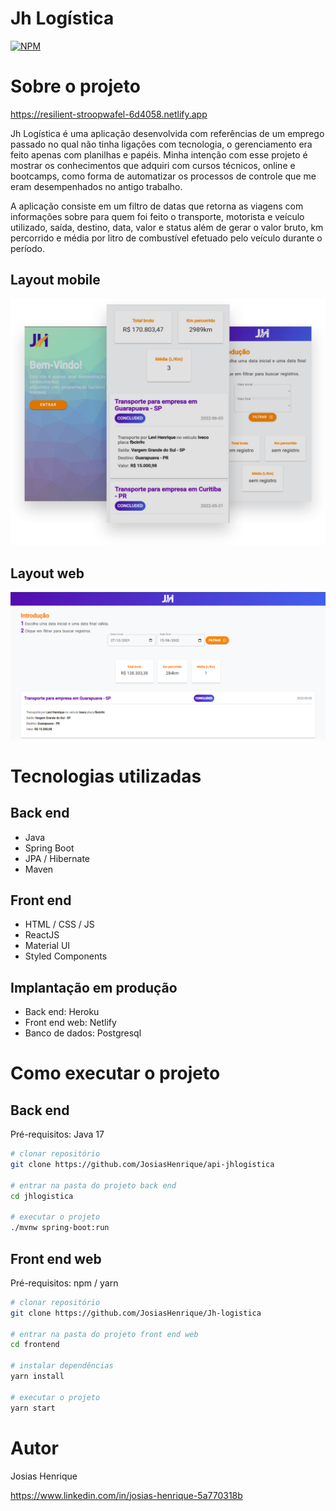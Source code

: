 # Jh Logística 
[![NPM](https://img.shields.io/npm/l/react)](https://github.com/JosiasHenrique/Jh-logistica/blob/main/LICENCE) 

# Sobre o projeto

https://resilient-stroopwafel-6d4058.netlify.app


Jh Logística é uma aplicação desenvolvida com referências de um emprego passado no qual não tinha ligações com tecnologia, o gerenciamento era feito apenas com planilhas e papéis. Minha intenção com esse projeto é mostrar os conhecimentos que adquiri com cursos técnicos, online e bootcamps, como forma de automatizar os processos de controle que me eram desempenhados no antigo trabalho.

A aplicação consiste em um filtro de datas que retorna as viagens com informações sobre para quem foi feito o transporte, motorista e veículo utilizado, saída, destino, data, valor e status além de gerar o valor bruto, km percorrido e média por litro de combustível efetuado pelo veículo durante o período.


## Layout mobile
![Mobile 1](https://github.com/JosiasHenrique/Jh-logistica/blob/main/src/assets/img/mobile.png) 

## Layout web
![Web 1](https://github.com/JosiasHenrique/Jh-logistica/blob/main/src/assets/img/desktop.png)


# Tecnologias utilizadas
## Back end
- Java
- Spring Boot
- JPA / Hibernate
- Maven
## Front end
- HTML / CSS / JS 
- ReactJS
- Material UI
- Styled Components
## Implantação em produção
- Back end: Heroku
- Front end web: Netlify
- Banco de dados: Postgresql

# Como executar o projeto

## Back end
Pré-requisitos: Java 17

```bash
# clonar repositório
git clone https://github.com/JosiasHenrique/api-jhlogistica

# entrar na pasta do projeto back end
cd jhlogistica

# executar o projeto
./mvnw spring-boot:run
```

## Front end web
Pré-requisitos: npm / yarn

```bash
# clonar repositório
git clone https://github.com/JosiasHenrique/Jh-logistica

# entrar na pasta do projeto front end web
cd frontend

# instalar dependências
yarn install

# executar o projeto
yarn start
```

# Autor

Josias Henrique

https://www.linkedin.com/in/josias-henrique-5a770318b
